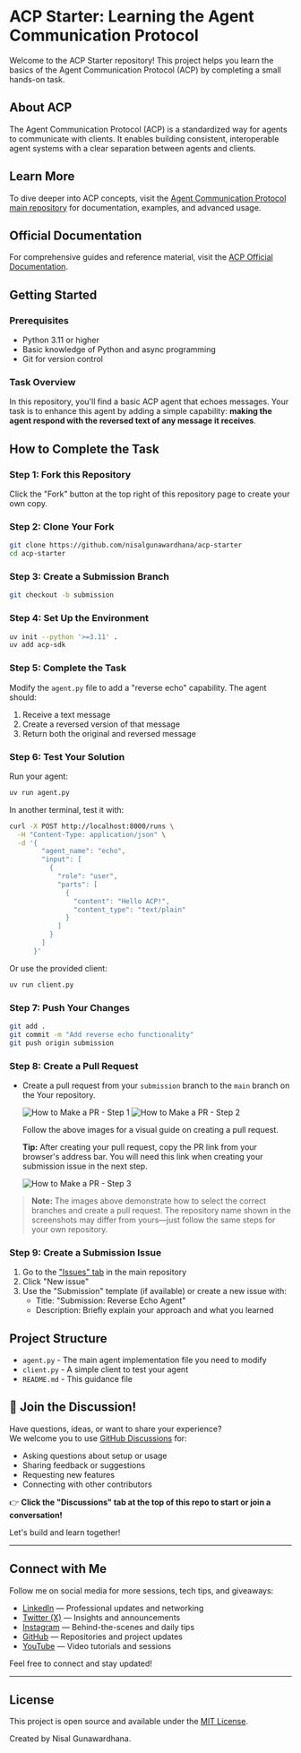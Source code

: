 # ACP Starter: Learning the Agent Communication Protocol

Welcome to the ACP Starter repository! This project helps you learn the basics of the Agent Communication Protocol (ACP) by completing a small hands-on task.

## About ACP

The Agent Communication Protocol (ACP) is a standardized way for agents to communicate with clients. It enables building consistent, interoperable agent systems with a clear separation between agents and clients.

## Learn More

To dive deeper into ACP concepts, visit the [Agent Communication Protocol main repository](https://github.com/nisalgunawardhana/Agent-Communication-Protocol) for documentation, examples, and advanced usage.

## Official Documentation

For comprehensive guides and reference material, visit the [ACP Official Documentation](https://agentcommunicationprotocol.dev/introduction/welcome).
## Getting Started

### Prerequisites

- Python 3.11 or higher
- Basic knowledge of Python and async programming
- Git for version control

### Task Overview

In this repository, you'll find a basic ACP agent that echoes messages. Your task is to enhance this agent by adding a simple capability: **making the agent respond with the reversed text of any message it receives**.

## How to Complete the Task

### Step 1: Fork this Repository

Click the "Fork" button at the top right of this repository page to create your own copy.

### Step 2: Clone Your Fork

```bash
git clone https://github.com/nisalgunawardhana/acp-starter
cd acp-starter
```

### Step 3: Create a Submission Branch

```bash
git checkout -b submission
```

### Step 4: Set Up the Environment

```bash
uv init --python '>=3.11' .
uv add acp-sdk
```

### Step 5: Complete the Task

Modify the `agent.py` file to add a "reverse echo" capability. The agent should:
1. Receive a text message
2. Create a reversed version of that message
3. Return both the original and reversed message

### Step 6: Test Your Solution

Run your agent:
```bash
uv run agent.py
```

In another terminal, test it with:
```bash
curl -X POST http://localhost:8000/runs \
  -H "Content-Type: application/json" \
  -d '{
        "agent_name": "echo",
        "input": [
          {
            "role": "user",
            "parts": [
              {
                "content": "Hello ACP!",
                "content_type": "text/plain"
              }
            ]
          }
        ]
      }'
```

Or use the provided client:
```bash
uv run client.py
```

### Step 7: Push Your Changes

```bash
git add .
git commit -m "Add reverse echo functionality"
git push origin submission
```

### Step 8: Create a Pull Request

- Create a pull request from your `submission` branch to the `main` branch on the Your repository.

   ![How to Make a PR - Step 1](./images/pr-image1.png)
   ![How to Make a PR - Step 2](./images/pr-image2.png)

    Follow the above images for a visual guide on creating a pull request.

   **Tip:** After creating your pull request, copy the PR link from your browser's address bar. You will need this link when creating your submission issue in the next step.

   ![How to Make a PR - Step 3](./images/pr-image3.png)

> **Note:** The images above demonstrate how to select the correct branches and create a pull request. The repository name shown in the screenshots may differ from yours—just follow the same steps for your own repository.

### Step 9: Create a Submission Issue

1. Go to the ["Issues" tab](https://github.com/nisalgunawardhana/acp-starter/issues) in the main repository
2. Click "New issue"
3. Use the "Submission" template (if available) or create a new issue with:
   - Title: "Submission: Reverse Echo Agent"
   - Description: Briefly explain your approach and what you learned

## Project Structure

- `agent.py` - The main agent implementation file you need to modify
- `client.py` - A simple client to test your agent
- `README.md` - This guidance file

## 💬 Join the Discussion!

Have questions, ideas, or want to share your experience?  
We welcome you to use [GitHub Discussions](https://github.com/nisalgunawardhana/acp-starter/discussions) for:

- Asking questions about setup or usage
- Sharing feedback or suggestions
- Requesting new features
- Connecting with other contributors

👉 **Click the "Discussions" tab at the top of this repo to start or join a conversation!**

Let's build and learn together!

---

## Connect with Me

Follow me on social media for more sessions, tech tips, and giveaways:

- [LinkedIn](https://www.linkedin.com/in/nisalgunawardhana/) — Professional updates and networking
- [Twitter (X)](https://x.com/thenisals) — Insights and announcements
- [Instagram](https://www.instagram.com/thenisals) — Behind-the-scenes and daily tips
- [GitHub](https://github.com/nisalgunawardhana) — Repositories and project updates
- [YouTube](https://www.youtube.com/channel/UCNP5-zR4mN6zkiJ9pVCM-1w) — Video tutorials and sessions

Feel free to connect and stay updated!

---

## License

This project is open source and available under the [MIT License](LICENSE).

Created by Nisal Gunawardhana.
